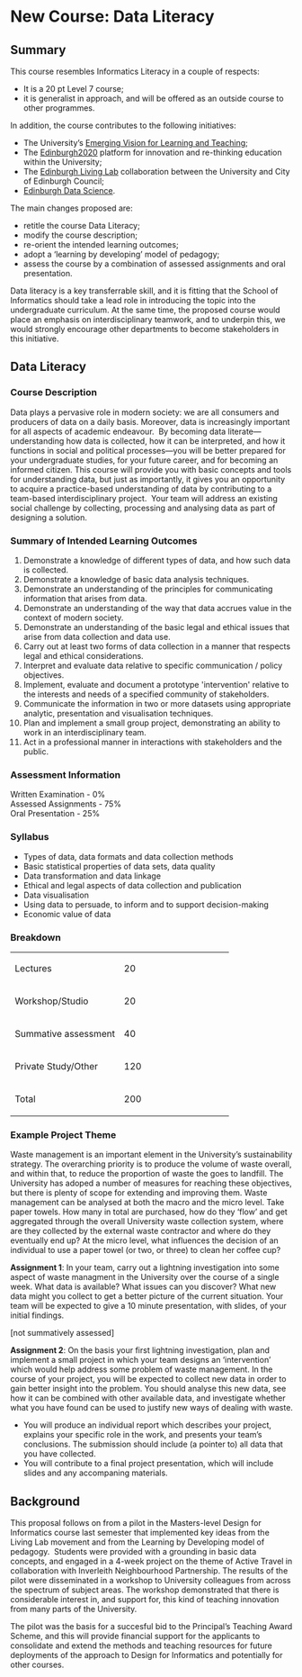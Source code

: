 # New Course: Data Literacy

## Summary


This course resembles Informatics Literacy in a couple of respects:

* It is a 20 pt Level 7 course;
* it is generalist in approach, and will be offered as an outside
  course to other programmes.


In addition, the course contributes to the following initiatives:

*   The University’s [Emerging Vision for Learning and Teaching](http://www.docs.sasg.ed.ac.uk/AcademicServices/Projects/Consultation%20on%20University%20Vision%20for%20Learning%20and%20Teaching%20Aug%202014.pdf);
* The [Edinburgh2020](http://Fedinburgh2020.org) platform for
  innovation and re-thinking education within the University; 
*  The
    [Edinburgh Living Lab](http://edinburghlivinglab.org) collaboration between the University and City of Edinburgh Council; 
*   [Edinburgh Data Science](http://www.ed.ac.uk/schools-departments/data-science).

The main changes proposed are:

*   retitle the course Data Literacy;
*   modify the course description;
*   re-orient the intended learning outcomes;
*   adopt a ‘learning by developing’ model of pedagogy;
*   assess the course by a combination of assessed assignments and oral presentation.

Data literacy is a key transferrable skill, and it is fitting that the
School of Informatics should take a lead role in introducing the topic
into the undergraduate curriculum. At the same time, the proposed
course would place an emphasis on interdisciplinary teamwork, and to
underpin this, we would strongly encourage other departments to become
stakeholders in this initiative.

## Data Literacy


### Course Description

Data plays a pervasive role in modern society: we are all consumers
and producers of data on a daily basis. Moreover, data is increasingly
important for all aspects of academic endeavour.  By becoming data
literate—understanding how data is collected, how it can be
interpreted, and how it functions in social and political
processes—you will be better prepared for your undergraduate studies,
for your future career, and for becoming an informed citizen. This
course will provide you with basic concepts and tools for
understanding data, but just as importantly, it gives you an
opportunity to acquire a practice-based understanding of data by
contributing to a team-based interdisciplinary project.  Your team
will address an existing social challenge by collecting, processing
and analysing data as part of designing a solution.


### Summary of Intended Learning Outcomes


1.  Demonstrate a knowledge of different types of data, and how such data is collected.
2.  Demonstrate a knowledge of basic data analysis techniques.
3.  Demonstrate an understanding of the principles for communicating
    information that arises from data. 
4.  Demonstrate an understanding of the way that data accrues value in
    the context of modern society. 
5.  Demonstrate an understanding of the basic legal and ethical issues
    that arise from data collection and data use. 
6.  Carry out at least two forms of data collection in a manner that
    respects legal and ethical considerations. 
7.  Interpret and evaluate data relative to specific communication / policy objectives.
8.  Implement, evaluate and document a prototype 'intervention'
    relative to the interests and needs of a specified community of
    stakeholders. 
9.  Communicate the information in two or more datasets using
    appropriate analytic, presentation and visualisation techniques. 
10. Plan and implement a small group project, demonstrating an ability
    to work in an interdisciplinary team. 
11. Act in a professional manner in interactions with stakeholders and the public.

### Assessment Information


Written Examination - 0%</br>
Assessed Assignments - 75%</br>
Oral Presentation - 25%

### Syllabus


*   Types of data, data formats and data collection methods
*   Basic statistical properties of data sets, data quality
*   Data transformation and data linkage
*   Ethical and legal aspects of data collection and publication
*   Data visualisation 
*   Using data to persuade, to inform and to support decision-making
*   Economic value of data



### Breakdown


<table>
<col width="50%" />
<col width="50%" />
<tbody>
<tr class="odd">
<td align="left"><p>Lectures</p></td>
<td align="left"><p>20</p></td>
</tr>
<tr class="even">
<td align="left"><p>Workshop/Studio</p></td>
<td align="left"><p>20</p></td>
</tr>
<tr class="odd">
<td align="left"><p>Summative assessment</p></td>
<td align="left"><p>40</p></td>
</tr>
<tr class="even">
<td align="left"><p>Private Study/Other</p></td>
<td align="left"><p>120</p></td>
</tr>
<tr class="odd">
<td align="left"><p>Total</p></td>
<td align="left"><p>200</p></td>
</tr>
</tbody>
</table>

### Example Project Theme


Waste management is an important element in the University’s
sustainability strategy. The overarching priority is to produce the
volume of waste overall, and within that, to reduce the proportion of
waste the goes to landfill. The University has adoped a number of
measures for reaching these objectives, but there is plenty of scope
for extending and improving them. Waste management can be analysed at
both the macro and the micro level. Take paper towels. How many in
total are purchased, how do they ‘flow’ and get aggregated through the
overall University waste collection system, where are they collected
by the external waste contractor and where do they eventually end up?
At the micro level, what influences the decision of an individual to
use a paper towel (or two, or three) to clean her coffee cup?

**Assignment 1**: In your team, carry out a lightning investigation into
some aspect of waste managment in the University over the course of a
single week. What data is available? What issues can you discover?
What new data might you collect to get a better picture of the current
situation. Your team will be expected to give a 10 minute
presentation, with slides, of your initial findings.

[not summatively assessed]

**Assignment 2**: On the basis your first lightning investigation, plan
and implement a small project in which your team designs an
‘intervention’ which would help address some problem of waste
management. In the course of your project, you will be expected to
collect new data in order to gain better insight into the problem. You
should analyse this new data, see how it can be combined with other
available data, and investigate whether what you have found can be
used to justify new ways of dealing with waste.

* You will produce an individual report which describes your project,
    explains your specific role in the work, and presents your team’s
    conclusions. The submission should include (a pointer to) all data
    that you have collected.
* You will contribute to a final project presentation, which will
    include slides and any accompaning materials.



## Background


This proposal follows on from a pilot in the Masters-level Design for
Informatics course last semester that implemented key ideas from the
Living Lab movement and from the Learning by Developing model of
pedagogy.  Students were provided with a grounding in basic data
concepts, and engaged in a 4-week project on the theme of Active
Travel in collaboration with Inverleith Neighbourhood Partnership. The
results of the pilot were disseminated in a workshop to University
colleagues from across the spectrum of subject areas. The workshop
demonstrated that there is considerable interest in, and support for,
this kind of teaching innovation from many parts of the University.

The pilot was the basis for a succesful bid to the Principal’s
Teaching Award Scheme, and this will provide financial support for the
applicants to consolidate and extend the methods and teaching
resources for future deployments of the approach to Design for
Informatics and potentially for other courses.


